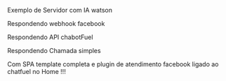 Exemplo de Servidor com IA watson 

Respondendo webhook facebook 

Respondendo API chabotFuel

Respondendo Chamada simples

Com SPA template completa e plugin de atendimento facebook ligado ao chatfuel no Home !!!